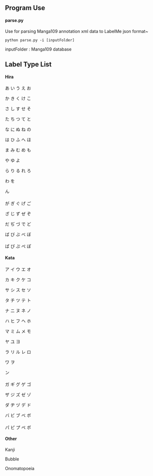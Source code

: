 ## Program Use

#### parse.py

Use for parsing Manga109 annotation xml data to LabelMe json format~

```
python parse.py -i [inputFolder]
```

inputFolder : Manga109 database


## Label Type List

#### Hira
あ い う え お

か き く け こ

さ し す せ そ

た ち つ て と

な に ぬ ね の

は ひ ふ へ ほ

ま み む め も

や    ゆ    よ

ら り る れ ろ

わ          を

ん
#### 
が ぎ ぐ げ ご

ざ じ ず ぜ ぞ

だ ぢ づ で ど

ば び ぶ べ ぼ
#### 
ぱ ぴ ぷ ぺ ぽ

#### Kata
ア イ ウ エ オ

カ キ ク ケ コ

サ シ ス セ ソ

タ チ ツ テ ト

ナ ニ ヌ ネ ノ

ハ ヒ フ ヘ ホ

マ ミ ム メ モ

ヤ    ユ    ヨ

ラ リ ル レ ロ

ワ          ヲ

ン
#### 
ガ ギ グ ゲ ゴ

ザ ジ ズ ゼ ゾ

ダ ヂ ヅ デ ド

バ ビ ブ ベ ボ
#### 
パ ピ プ ペ ポ
#### Other
Kanji

Bubble

Onomatopoeia
